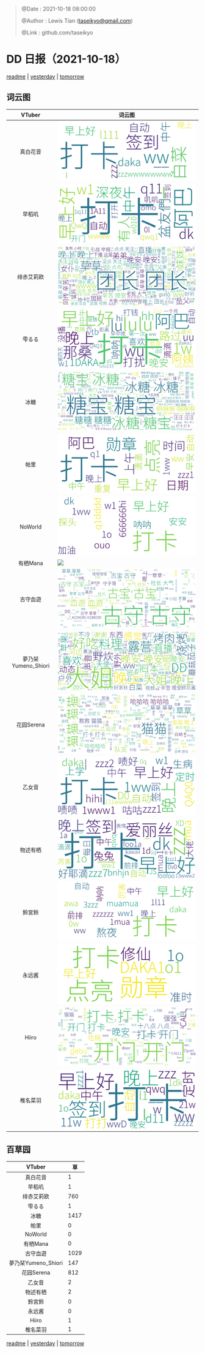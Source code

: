 > @Date    : 2021-10-18 08:00:00
>
> @Author  : Lewis Tian (taseikyo@gmail.com)
>
> @Link    : github.com/taseikyo

# DD 日报（2021-10-18）

[readme](../README.md) | [yesterday](2021-10-17.md) | [tomorrow](2021-10-19.md)

## 词云图

|VTuber|词云图|
|:-:|-|
|真白花音|![](../../images/daily/21402309_2021-10-18_purge_wordcloud.png)|
|早稻叽|![](../../images/daily/41682_2021-10-18_purge_wordcloud.png)|
|绯赤艾莉欧|![](../../images/daily/21396545_2021-10-18_purge_wordcloud.png)|
|雫るる|![](../../images/daily/21013446_2021-10-18_purge_wordcloud.png)|
|冰糖|![](../../images/daily/876396_2021-10-18_purge_wordcloud.png)|
|帕里|![](../../images/daily/4895312_2021-10-18_purge_wordcloud.png)|
|NoWorld|![](../../images/daily/21448649_2021-10-18_purge_wordcloud.png)|
|有栖Mana|![](../../images/daily/6542258_2021-10-18_purge_wordcloud.png)|
|古守血遊|![](../../images/daily/8725120_2021-10-18_purge_wordcloud.png)|
|夢乃栞Yumeno_Shiori|![](../../images/daily/14052636_2021-10-18_purge_wordcloud.png)|
|花园Serena|![](../../images/daily/14327465_2021-10-18_purge_wordcloud.png)|
|乙女音|![](../../images/daily/21320551_2021-10-18_purge_wordcloud.png)|
|物述有栖|![](../../images/daily/21449083_2021-10-18_purge_wordcloud.png)|
|鈴宮鈴|![](../../images/daily/21685677_2021-10-18_purge_wordcloud.png)|
|永远酱|![](../../images/daily/21701071_2021-10-18_purge_wordcloud.png)|
|Hiiro|![](../../images/daily/21919321_2021-10-18_purge_wordcloud.png)|
|椎名菜羽|![](../../images/daily/22347054_2021-10-18_purge_wordcloud.png)|

## 百草园

|VTuber|草|
|:-:|-|
|真白花音|1|
|早稻叽|1|
|绯赤艾莉欧|760|
|雫るる|1|
|冰糖|1417|
|帕里|0|
|NoWorld|0|
|有栖Mana|0|
|古守血遊|1029|
|夢乃栞Yumeno_Shiori|147|
|花园Serena|812|
|乙女音|2|
|物述有栖|2|
|鈴宮鈴|0|
|永远酱|0|
|Hiiro|1|
|椎名菜羽|1|

[readme](../README.md) | [yesterday](2021-10-17.md) | [tomorrow](2021-10-19.md)

